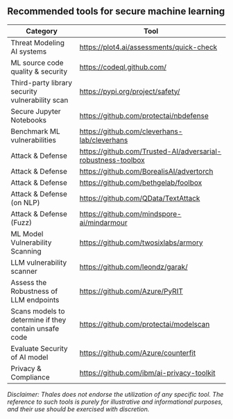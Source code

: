 ## Recommended tools for secure machine learning

| Category | Tool |
| -------- | ---- |
| Threat Modeling AI systems | https://plot4.ai/assessments/quick-check |
| ML source code quality & security | https://codeql.github.com/ |
| Third-party library security vulnerability scan | https://pypi.org/project/safety/ |
| Secure Jupyter Notebooks | https://github.com/protectai/nbdefense |
| Benchmark ML vulnerabilities | https://github.com/cleverhans-lab/cleverhans |
| Attack & Defense | https://github.com/Trusted-AI/adversarial-robustness-toolbox |
| Attack & Defense | https://github.com/BorealisAI/advertorch |
| Attack & Defense | https://github.com/bethgelab/foolbox |
| Attack & Defense (on NLP) | https://github.com/QData/TextAttack |
| Attack & Defense (Fuzz) | https://github.com/mindspore-ai/mindarmour |
| ML Model Vulnerability Scanning | https://github.com/twosixlabs/armory |
| LLM vulnerability scanner | https://github.com/leondz/garak/ |
| Assess the Robustness of LLM endpoints | https://github.com/Azure/PyRIT |
| Scans models to determine if they contain unsafe code | https://github.com/protectai/modelscan |
| Evaluate Security of AI model | https://github.com/Azure/counterfit |
| Privacy & Compliance | https://github.com/ibm/ai-privacy-toolkit |

*Disclaimer: Thales does not endorse the utilization of any specific tool. The reference to such tools is purely for illustrative and informational purposes, and their use should be exercised with discretion.*